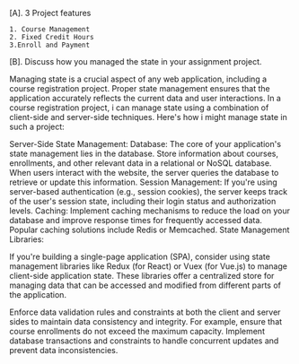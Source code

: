 [A].  3 Project features

    1. Course Management
    2. Fixed Credit Hours
    3.Enroll and Payment

[B].  Discuss how you managed the state in your assignment project.

Managing state is a crucial aspect of any web application, including a course registration project. Proper state management ensures that the application accurately reflects the
current data and user interactions. In a course registration project, i can manage state using a combination of client-side and server-side techniques. Here's how i might
manage state in such a project:

Server-Side State Management:
Database: The core of your application's state management lies in the database. Store information about courses, enrollments, and other relevant data in a relational or NoSQL database. When users
interact with the website, the server queries the database to retrieve or update this information.
Session Management: If you're using server-based authentication (e.g., session cookies), the server keeps track of the user's session state, including their login status and authorization levels.
Caching: Implement caching mechanisms to reduce the load on your database and improve response times for frequently accessed data. Popular caching solutions include Redis or Memcached.
State Management Libraries:

If you're building a single-page application (SPA), consider using state management libraries like Redux (for React) or Vuex (for Vue.js) to manage client-side application state. These libraries
offer a centralized store for managing data that can be accessed and modified from different parts of the application.

Enforce data validation rules and constraints at both the client and server sides to maintain data consistency and integrity. For example, ensure that course enrollments do not exceed the maximum capacity.
Implement database transactions and constraints to handle concurrent updates and prevent data inconsistencies.